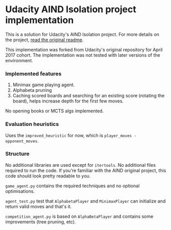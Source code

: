 # Udacity AIND Isolation project implementation

This is a solution for Udacity's AIND Isolation project.
For more details on the project, [read the original readme](https://github.com/xnutsive/AIND-Isolation/blob/master/AIND-SPEC-README.md).

This implementation was forked from Udacity's original repository for April 2017 cohort. The implementation was not tested with later versions of the environment.

### Implemented features
1. Minimax game playing agent.
2. Alphabeta pruning
3. Caching scored boards and searching for an existing score (rotating the board), helps increase depth for the first few moves.

No opening books or MCTS algs implemented.

### Evaluation heuristics

Uses the `improved_heuristic` for now, which is `player_moves - opponent_moves`.

### Structure

No additional libraries are used except for `itertools`. No additional files required to run the code. If you're familiar with the AIND original project, this code should look pretty readable to you. 

`game_agent.py` contains the required techniques and no optional optimisations. 

`agent_test.py` test that `AlphabetaPlayer` and `MinimaxPlayer` can initialize and return valid moves and that's it.

`competition_agent.py` is based on `AlphaBetaPlayer` and contains some improvements (tree pruning, etc).

